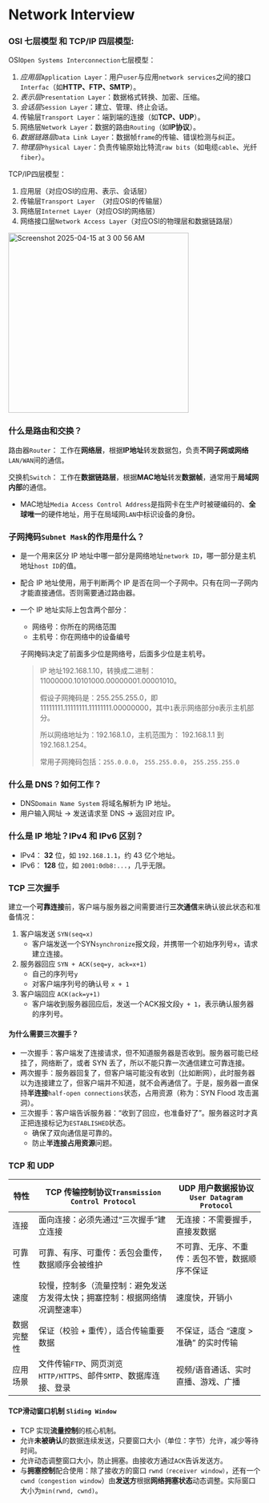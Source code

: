 # Network Interview

### OSI 七层模型 和 TCP/IP 四层模型: 

OSI`Open Systems Interconnection`七层模型：

1. _应用层_`Application Layer`：用户`user`与应用`network services`之间的接口`Interfac`（如**HTTP、FTP、SMTP**）。
1. _表示层_`Presentation Layer`：数据格式转换、加密、压缩。
1. _会话层_`Session Layer`：建立、管理、终止会话。
1. 传输层`Transport Layer`：端到端的连接（如**TCP、UDP**）。
1. 网络层`Network Layer`：数据的路由`Routing`（如**IP协议**）。
1. _数据链路层_`Data Link Layer`：数据帧`frame`的传输、错误检测与纠正。
1. _物理层_`Physical Layer`：负责传输原始比特流`raw bits`（如电缆`cable`、光纤`fiber`）。

TCP/IP四层模型：

1. 应用层（对应OSI的应用、表示、会话层）
1. 传输层`Transport Layer `（对应OSI的传输层）
1. 网络层`Internet Layer`（对应OSI的网络层）
1. 网络接口层`Network Access Layer`（对应OSI的物理层和数据链路层）

<img width="360" alt="Screenshot 2025-04-15 at 3 00 56 AM" src="https://github.com/user-attachments/assets/11424a1b-3e99-4149-ac6b-ade748a3ffd7" />


### 什么是路由和交换？

路由器`Router`： 工作在**网络层**，根据**IP地址**转发数据包，负责**不同子网或网络**`LAN/WAN`间的通信。

交换机`Switch`： 工作在**数据链路层**，根据**MAC地址**转发**数据帧**，通常用于**局域网内部**的通信。
  - MAC地址`Media Access Control Address`是指网卡在生产时被硬编码的、**全球唯一**的硬件地址，用于在局域网`LAN`中标识设备的身份。

### 子网掩码`Subnet Mask`的作用是什么？

- 是一个用来区分 IP 地址中哪一部分是网络地址`network ID`，哪一部分是主机地址`host ID`的值。

- 配合 IP 地址使用，用于判断两个 IP 是否在同一个子网中。只有在同一子网内才能直接通信。否则需要通过路由器。

- 一个 IP 地址实际上包含两个部分：
  - 网络号：你所在的网络范围
  - 主机号：你在网络中的设备编号

  子网掩码决定了前面多少位是网络号，后面多少位是主机号。

  >IP 地址192.168.1.10，转换成二进制：11000000.10101000.00000001.00001010。
  >
  >假设子网掩码是：255.255.255.0，即 11111111.11111111.11111111.00000000，其中`1`表示网络部分`0`表示主机部分。
  >
  >所以网络地址为：192.168.1.0，主机范围为： 192.168.1.1 到 192.168.1.254。
  >
  >常用子网掩码包括：`255.0.0.0`， `255.255.0.0`， `255.255.255.0`
  

### 什么是 DNS？如何工作？

- DNS`Domain Name System` 将域名解析为 IP 地址。
- 用户输入网址 → 发送请求至 DNS → 返回对应 IP。


### 什么是 IP 地址？IPv4 和 IPv6 区别？

- IPv4： **32** 位，如 `192.168.1.1`，约 43 亿个地址。
- IPv6： **128** 位，如 `2001:0db8:...`，几乎无限。


### TCP 三次握手
建立一个**可靠连接**前，客户端与服务器之间需要进行**三次通信**来确认彼此状态和准备情况：

1. 客户端发送 `SYN(seq=x)`
   - 客户端发送一个SYN`synchronize`报文段，并携带一个初始序列号`x`，请求建立连接。
2. 服务器回应 `SYN + ACK(seq=y, ack=x+1)`
    - 自己的序列号`y`
    - 对客户端序列号的确认号 `x + 1`
3. 客户端回应 `ACK(ack=y+1)`
   - 客户端收到服务器回应后，发送一个ACK报文段`y + 1`，表示确认服务器的序列号。


#### 为什么需要三次握手？
- 一次握手：客户端发了连接请求，但不知道服务器是否收到。服务器可能已经挂了，网络断了，或者 SYN 丢了，所以不能只靠一次通信建立可靠连接。
- 两次握手：服务器回复了，但客户端可能没有收到（比如断网），此时服务器以为连接建立了，但客户端并不知道，就不会再通信了。于是，服务器一直保持**半连接**`half-open connections`状态，占用资源（称为：SYN Flood 攻击漏洞）。
- 三次握手：客户端告诉服务器：“收到了回应，也准备好了”。服务器这时才真正把连接标记为`ESTABLISHED`状态。
  - 确保了双向通信是可靠的。
  - 防止**半连接占用资源**问题。


### TCP 和 UDP

| 特性     | TCP 传输控制协议`Transmission Control Protocol` | UDP 用户数据报协议`User Datagram Protocol` |
|----------|---------------------------|--------------------------|
| 连接     | 面向连接：必须先通过“三次握手”建立连接 | 无连接：不需要握手，直接发数据 |
| 可靠性   | 可靠、有序、可重传：丢包会重传，数据顺序会被维护 | 不可靠、无序、不重传：丢包不管，数据顺序不保证 |
| 速度 | 较慢，控制多（流量控制：避免发送方发得太快；拥塞控制：根据网络情况调整速率） | 速度快，开销小 | 
| 数据完整性 | 保证（校验 + 重传），适合传输重要数据 | 不保证，适合 “速度 > 准确” 的实时传输 |
| 应用场景     | 文件传输`FTP`、网页浏览`HTTP/HTTPS`、邮件`SMTP`、数据库连接、登录 | 视频/语音通话、实时直播、游戏、广播 |


#### TCP滑动窗口机制 `Sliding Window`

- TCP 实现**流量控制**的核心机制。
- 允许**未被确认**的数据连续发送，只要窗口大小（单位：字节）允许，减少等待时间。
- 允许动态调整窗口大小，防止拥塞。由接收方通过`ACK`告诉发送方。
- 与**拥塞控制**配合使用：除了接收方的窗口 `rwnd（receiver window）`，还有一个 `cwnd（congestion window`）由**发送方**根据**网络拥塞状态**动态调整。实际窗口大小为`min(rwnd, cwnd)`。









